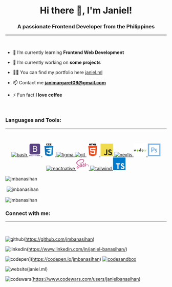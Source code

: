 <h1 align="center">Hi there 👋, I'm Janiel!</h1>
<h3 align="center">A passionate Frontend Developer from the Philippines</h3><hr><br>

- 🌱 I’m currently learning **Frontend Web Development**

- 🔭 I’m currently working on **some projects**

- 👨‍💻 You can find my portfolio here [janiel.ml](janiel.ml)

- 📫 Contact me **janimargaret09@gmail.com**

- ⚡ Fun fact **I love coffee**
<br>

<h3 align="left">Languages and Tools:</h3><hr><br>
<p align="center"> <a href="https://www.gnu.org/software/bash/" target="_blank"> <img src="https://www.vectorlogo.zone/logos/gnu_bash/gnu_bash-icon.svg" alt="bash" width="40" height="40"/> </a> <a href="https://getbootstrap.com" target="_blank"> <img src="https://raw.githubusercontent.com/devicons/devicon/master/icons/bootstrap/bootstrap-plain-wordmark.svg" alt="bootstrap" width="40" height="40"/> </a> <a href="https://www.w3schools.com/css/" target="_blank"> <img src="https://raw.githubusercontent.com/devicons/devicon/master/icons/css3/css3-original-wordmark.svg" alt="css3" width="40" height="40"/> </a> <a href="https://www.figma.com/" target="_blank"> <img src="https://www.vectorlogo.zone/logos/figma/figma-icon.svg" alt="figma" width="40" height="40"/> </a> <a href="https://git-scm.com/" target="_blank"> <img src="https://www.vectorlogo.zone/logos/git-scm/git-scm-icon.svg" alt="git" width="40" height="40"/> </a> <a href="https://www.w3.org/html/" target="_blank"> <img src="https://raw.githubusercontent.com/devicons/devicon/master/icons/html5/html5-original-wordmark.svg" alt="html5" width="40" height="40"/> </a> <a href="https://developer.mozilla.org/en-US/docs/Web/JavaScript" target="_blank"> <img src="https://raw.githubusercontent.com/devicons/devicon/master/icons/javascript/javascript-original.svg" alt="javascript" width="40" height="40"/> </a> <a href="https://nextjs.org/" target="_blank"> <img src="https://cdn.worldvectorlogo.com/logos/nextjs-3.svg" alt="nextjs" width="40" height="40"/> </a> <a href="https://nodejs.org" target="_blank"> <img src="https://raw.githubusercontent.com/devicons/devicon/master/icons/nodejs/nodejs-original-wordmark.svg" alt="nodejs" width="40" height="40"/> </a> <a href="https://www.photoshop.com/en" target="_blank"> <img src="https://raw.githubusercontent.com/devicons/devicon/master/icons/photoshop/photoshop-line.svg" alt="photoshop" width="40" height="40"/> </a> <a href="https://reactnative.dev/" target="_blank"> <img src="https://reactnative.dev/img/header_logo.svg" alt="reactnative" width="40" height="40"/> </a> <a href="https://sass-lang.com" target="_blank"> <img src="https://raw.githubusercontent.com/devicons/devicon/master/icons/sass/sass-original.svg" alt="sass" width="40" height="40"/> </a> <a href="https://tailwindcss.com/" target="_blank"> <img src="https://www.vectorlogo.zone/logos/tailwindcss/tailwindcss-icon.svg" alt="tailwind" width="40" height="40"/> </a> <a href="https://www.typescriptlang.org/" target="_blank"> <img src="https://raw.githubusercontent.com/devicons/devicon/master/icons/typescript/typescript-original.svg" alt="typescript" width="40" height="40"/> </a> </p>

<p><img align="center" src="https://github-readme-stats.vercel.app/api/top-langs?username=jmbanasihan&show_icons=true&locale=en&layout=compact" alt="jmbanasihan" /></p>

<p>&nbsp;<img align="center" src="https://github-readme-stats.vercel.app/api?username=jmbanasihan&show_icons=true&locale=en" alt="jmbanasihan" /></p>

<p><img align="center" src="https://github-readme-streak-stats.herokuapp.com/?user=jmbanasihan&" alt="jmbanasihan" /></p>


<h3 align="left">Connect with me:</h3><hr><br>

<img src='https://cdn.jsdelivr.net/npm/simple-icons@3.0.1/icons/github.svg' alt='github' height='40'>(https://github.com/jmbanasihan)  

<img src='https://cdn.jsdelivr.net/npm/simple-icons@3.0.1/icons/linkedin.svg' alt='linkedin' height='40'>(https://www.linkedin.com/in/janiel-banasihan/)  

<img src='https://cdn.jsdelivr.net/npm/simple-icons@3.0.1/icons/codepen.svg' alt='codepen' height='40'>](https://codepen.io/jmbanasihan)  [<img src='https://cdn.jsdelivr.net/npm/simple-icons@3.0.1/icons/codesandbox.svg' alt='codesandbox' height='40'>](https://codesandbox.io/u/jmbanasihan)  

<img src='https://cdn.jsdelivr.net/npm/simple-icons@3.0.1/icons/icloud.svg' alt='website' height='40'>(janiel.ml)  

<img src='https://cdn.jsdelivr.net/npm/simple-icons@3.0.1/icons/codewars.svg' alt='codewars' height='40'>(https://www.codewars.com/users/janielbanasihan)  